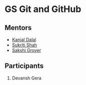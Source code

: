# GS Git and GitHub

## Mentors

- [Kanjal Dalal](https://github.com/LoneWolfKJ)
- [Sukriti Shah](https://github.com/sukritishah15)
- [Sakshi Grover](https://github.com/sakshigrover-1998)

## Participants

1. Devansh Gera
